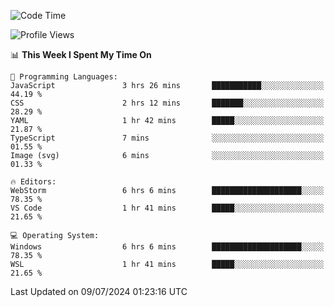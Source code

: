 <!--START_SECTION:waka-->
![Code Time](http://img.shields.io/badge/Code%20Time-668%20hrs%2011%20mins-blue)

![Profile Views](http://img.shields.io/badge/Profile%20Views-3-blue)

📊 **This Week I Spent My Time On** 

```text
💬 Programming Languages: 
JavaScript               3 hrs 26 mins       ███████████░░░░░░░░░░░░░░   44.19 % 
CSS                      2 hrs 12 mins       ███████░░░░░░░░░░░░░░░░░░   28.29 % 
YAML                     1 hr 42 mins        █████░░░░░░░░░░░░░░░░░░░░   21.87 % 
TypeScript               7 mins              ░░░░░░░░░░░░░░░░░░░░░░░░░   01.55 % 
Image (svg)              6 mins              ░░░░░░░░░░░░░░░░░░░░░░░░░   01.33 % 

🔥 Editors: 
WebStorm                 6 hrs 6 mins        ████████████████████░░░░░   78.35 % 
VS Code                  1 hr 41 mins        █████░░░░░░░░░░░░░░░░░░░░   21.65 % 

💻 Operating System: 
Windows                  6 hrs 6 mins        ████████████████████░░░░░   78.35 % 
WSL                      1 hr 41 mins        █████░░░░░░░░░░░░░░░░░░░░   21.65 % 
```


 Last Updated on 09/07/2024 01:23:16 UTC
<!--END_SECTION:waka-->
